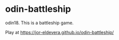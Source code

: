 # odin-battleship
odin18. This is a battleship game.

Play at https://jor-eldevera.github.io/odin-battleship/
